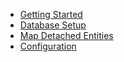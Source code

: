 - [Getting Started](getting-started.md)
- [Database Setup](database-setup.md)
- [Map Detached Entities](map-detached-entities.md)
- [Configuration](configuration.md)

